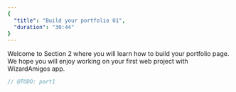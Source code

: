 ```yaml
---
{
  "title": "Build your portfolio 01",
  "duration": "30:44"
}
---
```

Welcome to Section 2 where you will learn how to build your portfolio page. We hope you will enjoy working on your first web project with WizardAmigos app. 
```js
// @TODO: part1
```
